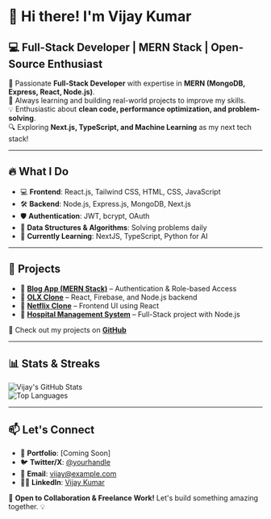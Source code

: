 # 👋 Hi there! I'm Vijay Kumar  
## 💻 Full-Stack Developer | MERN Stack | Open-Source Enthusiast  

🚀 Passionate **Full-Stack Developer** with expertise in **MERN (MongoDB, Express, React, Node.js)**.  
🎯 Always learning and building real-world projects to improve my skills.  
💡 Enthusiastic about **clean code, performance optimization, and problem-solving**.  
🔍 Exploring **Next.js, TypeScript, and Machine Learning** as my next tech stack!  

---

## 🔥 What I Do  

- 💻 **Frontend**: React.js, Tailwind CSS, HTML, CSS, JavaScript  
- 🛠 **Backend**: Node.js, Express.js, MongoDB, Next.js  
- 🛡 **Authentication**: JWT, bcrypt, OAuth  
- 🔬 **Data Structures & Algorithms**: Solving problems daily  
- 📖 **Currently Learning**: NextJS, TypeScript, Python for AI  

---

## 🚀 Projects 

- 🌟 **[Blog App (MERN Stack)]()** – Authentication & Role-based Access  
- 🛒 **[OLX Clone]()** – React, Firebase, and Node.js backend  
- 🎥 **[Netflix Clone]()** – Frontend UI using React  
- 🏥 **[Hospital Management System]()** – Full-Stack project with Node.js  

📂 Check out my projects on **[GitHub](https://github.com/vijay-tech-colab)**  

---

## 📊 Stats & Streaks  

![Vijay's GitHub Stats](https://github-readme-stats.vercel.app/api?username=vijay-tech-colab&show_icons=true&theme=radical)  
![Top Languages](https://github-readme-stats.vercel.app/api/top-langs/?username=vijay-tech-colab&layout=compact&theme=radical)  

---

## 📫 Let's Connect  

- 💼 **Portfolio**: [Coming Soon]  
- 🐦 **Twitter/X**: [@yourhandle]()  
- 📩 **Email**: vijay@example.com  
- 👨‍💻 **LinkedIn**: [Vijay Kumar](https://www.linkedin.com/in/vijay-kumar45/)  

🚀 **Open to Collaboration & Freelance Work!** Let's build something amazing together. 💡  
